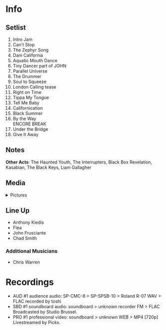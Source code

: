 # Info

## Setlist

1. Intro Jam
2. Can't Stop
3. The Zephyr Song
4. Dani California
5. Aquatic Mouth Dance
6. Tiny Dancer part of JOHN
7. Parallel Universe
8. The Drummer
9. Soul to Squeeze
10. London Calling tease
11. Right on Time
12. Tippa My Tongue
13. Tell Me Baby
14. Californication
15. Black Summer
16. By the Way
<br>ENCORE BREAK
17. Under the Bridge
18. Give It Away

## Notes

**Other Acts**: The Haunted Youth, The Interrupters, Black Box Revelation, Kasabian, The Black Keys, Liam Gallagher

## Media 

<details>
  <summary>Pictures</summary>
  <img alt="Setlist" title="Setlist" src="20230630.jpg" height="200" />
  <img alt="Instagram" title="Instagram" src="IG_Setlist_Frank_Zappa.jpg" height="200" />
</details>


## Line Up

* Anthony Kiedis
* Flea
* John Frusciante
* Chad Smith

### Additional Musicians
* Chris Warren

# Recordings

* AUD #1 audience audio: SP-CMC-8 > SP-SPSB-10 > Roland R-07 WAV > FLAC recorded by toshi 
* SBD #1 soundboard audio: soundboard > unknown recorder FM > FLAC Broadcasted by Studio Brussel. 
* PRO #1 professional video: soundboard > unknown WEB > MP4 [720p] Livestreamed by Pickx.